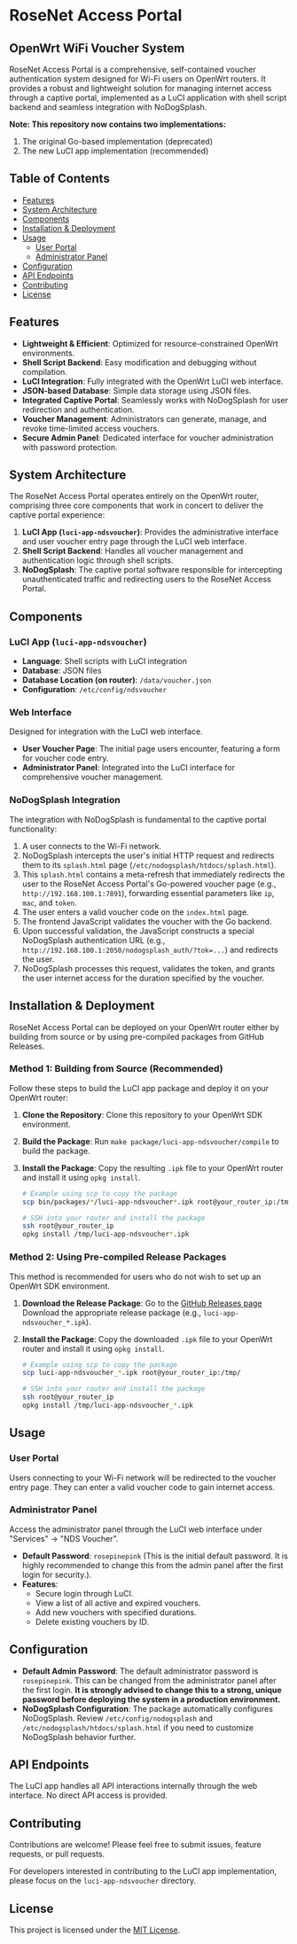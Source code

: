 # RoseNet Access Portal

## OpenWrt WiFi Voucher System

RoseNet Access Portal is a comprehensive, self-contained voucher authentication system designed for Wi-Fi users on OpenWrt routers. It provides a robust and lightweight solution for managing internet access through a captive portal, implemented as a LuCI application with shell script backend and seamless integration with NoDogSplash.

**Note: This repository now contains two implementations:**
1. The original Go-based implementation (deprecated)
2. The new LuCI app implementation (recommended)

## Table of Contents

- [Features](#features)
- [System Architecture](#system-architecture)
- [Components](#components)
- [Installation & Deployment](#installation--deployment)
- [Usage](#usage)
  - [User Portal](#user-portal)
  - [Administrator Panel](#administrator-panel)
- [Configuration](#configuration)
- [API Endpoints](#api-endpoints)
- [Contributing](#contributing)
- [License](#license)

## Features

*   **Lightweight & Efficient**: Optimized for resource-constrained OpenWrt environments.
*   **Shell Script Backend**: Easy modification and debugging without compilation.
*   **LuCI Integration**: Fully integrated with the OpenWrt LuCI web interface.
*   **JSON-based Database**: Simple data storage using JSON files.
*   **Integrated Captive Portal**: Seamlessly works with NoDogSplash for user redirection and authentication.
*   **Voucher Management**: Administrators can generate, manage, and revoke time-limited access vouchers.
*   **Secure Admin Panel**: Dedicated interface for voucher administration with password protection.

## System Architecture

The RoseNet Access Portal operates entirely on the OpenWrt router, comprising three core components that work in concert to deliver the captive portal experience:

1.  **LuCI App (`luci-app-ndsvoucher`)**: Provides the administrative interface and user voucher entry page through the LuCI web interface.
2.  **Shell Script Backend**: Handles all voucher management and authentication logic through shell scripts.
3.  **NoDogSplash**: The captive portal software responsible for intercepting unauthenticated traffic and redirecting users to the RoseNet Access Portal.

## Components

### LuCI App (`luci-app-ndsvoucher`)

*   **Language**: Shell scripts with LuCI integration
*   **Database**: JSON files
*   **Database Location (on router)**: `/data/voucher.json`
*   **Configuration**: `/etc/config/ndsvoucher`

### Web Interface

Designed for integration with the LuCI web interface.

*   **User Voucher Page**: The initial page users encounter, featuring a form for voucher code entry.
*   **Administrator Panel**: Integrated into the LuCI interface for comprehensive voucher management.

### NoDogSplash Integration

The integration with NoDogSplash is fundamental to the captive portal functionality:

1.  A user connects to the Wi-Fi network.
2.  NoDogSplash intercepts the user's initial HTTP request and redirects them to its `splash.html` page (`/etc/nodogsplash/htdocs/splash.html`).
3.  This `splash.html` contains a meta-refresh that immediately redirects the user to the RoseNet Access Portal's Go-powered voucher page (e.g., `http://192.168.100.1:7891`), forwarding essential parameters like `ip`, `mac`, and `token`.
4.  The user enters a valid voucher code on the `index.html` page.
5.  The frontend JavaScript validates the voucher with the Go backend.
6.  Upon successful validation, the JavaScript constructs a special NoDogSplash authentication URL (e.g., `http://192.168.100.1:2050/nodogsplash_auth/?tok=...`) and redirects the user.
7.  NoDogSplash processes this request, validates the token, and grants the user internet access for the duration specified by the voucher.

## Installation & Deployment

RoseNet Access Portal can be deployed on your OpenWrt router either by building from source or by using pre-compiled packages from GitHub Releases.

### Method 1: Building from Source (Recommended)

Follow these steps to build the LuCI app package and deploy it on your OpenWrt router:

1.  **Clone the Repository**:
    Clone this repository to your OpenWrt SDK environment.

2.  **Build the Package**:
    Run `make package/luci-app-ndsvoucher/compile` to build the package.

3.  **Install the Package**:
    Copy the resulting `.ipk` file to your OpenWrt router and install it using `opkg install`.

    ```bash
    # Example using scp to copy the package
    scp bin/packages/*/luci-app-ndsvoucher*.ipk root@your_router_ip:/tmp/
    
    # SSH into your router and install the package
    ssh root@your_router_ip
    opkg install /tmp/luci-app-ndsvoucher*.ipk
    ```

### Method 2: Using Pre-compiled Release Packages

This method is recommended for users who do not wish to set up an OpenWrt SDK environment.

1.  **Download the Release Package**:
    Go to the [GitHub Releases page](https://github.com/nhAsif/RoseNet-Access-Portal/releases)
    Download the appropriate release package (e.g., `luci-app-ndsvoucher_*.ipk`).

2.  **Install the Package**:
    Copy the downloaded `.ipk` file to your OpenWrt router and install it using `opkg install`.

    ```bash
    # Example using scp to copy the package
    scp luci-app-ndsvoucher_*.ipk root@your_router_ip:/tmp/
    
    # SSH into your router and install the package
    ssh root@your_router_ip
    opkg install /tmp/luci-app-ndsvoucher_*.ipk
    ```

## Usage

### User Portal

Users connecting to your Wi-Fi network will be redirected to the voucher entry page. They can enter a valid voucher code to gain internet access.

### Administrator Panel

Access the administrator panel through the LuCI web interface under "Services" -> "NDS Voucher".
*   **Default Password**: `rosepinepink` (This is the initial default password. It is highly recommended to change this from the admin panel after the first login for security.).
*   **Features**:
    *   Secure login through LuCI.
    *   View a list of all active and expired vouchers.
    *   Add new vouchers with specified durations.
    *   Delete existing vouchers by ID.

## Configuration

*   **Default Admin Password**: The default administrator password is `rosepinepink`. This can be changed from the administrator panel after the first login. **It is strongly advised to change this to a strong, unique password before deploying the system in a production environment.**
*   **NoDogSplash Configuration**: The package automatically configures NoDogSplash. Review `/etc/config/nodogsplash` and `/etc/nodogsplash/htdocs/splash.html` if you need to customize NoDogSplash behavior further.

## API Endpoints

The LuCI app handles all API interactions internally through the web interface. No direct API access is provided.

## Contributing

Contributions are welcome! Please feel free to submit issues, feature requests, or pull requests.

For developers interested in contributing to the LuCI app implementation, please focus on the `luci-app-ndsvoucher` directory.

## License

This project is licensed under the [MIT License](LICENSE).
